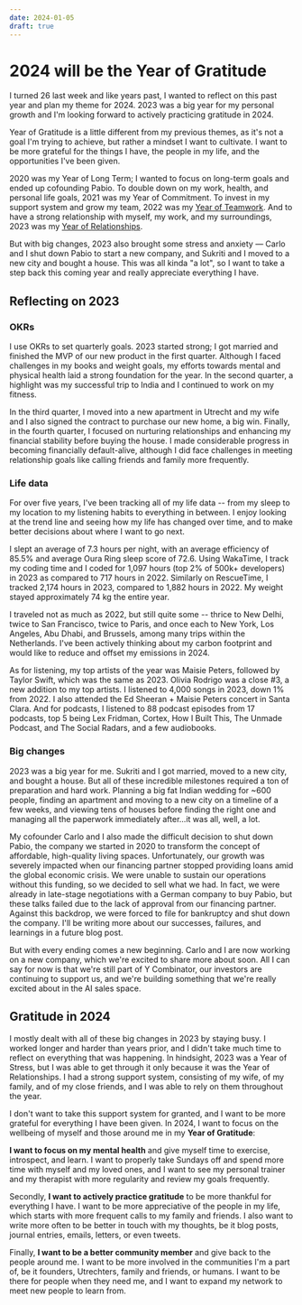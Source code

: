 ```yaml
---
date: 2024-01-05
draft: true
---
```


# 2024 will be the Year of Gratitude

I turned 26 last week and like years past, I wanted to reflect on this past year and plan my theme for 2024. 2023 was a big year for my personal growth and I'm looking forward to actively practicing gratitude in 2024.

Year of Gratitude is a little different from my previous themes, as it's not a goal I'm trying to achieve, but rather a mindset I want to cultivate. I want to be more grateful for the things I have, the people in my life, and the opportunities I've been given.

2020 was my Year of Long Term; I wanted to focus on long-term goals and ended up cofounding Pabio. To double down on my work, health, and personal life goals, 2021 was my Year of Commitment. To invest in my support system and grow my team, 2022 was my [Year of Teamwork](/blog/2021/year-of-teamwork). And to have a strong relationship with myself, my work, and my surroundings, 2023 was my [Year of Relationships](/blog/2022/year-of-relationships).

But with big changes, 2023 also brought some stress and anxiety — Carlo and I shut down Pabio to start a new company, and Sukriti and I moved to a new city and bought a house. This was all kinda "a lot", so I want to take a step back this coming year and really appreciate everything I have.

## Reflecting on 2023

### OKRs

I use OKRs to set quarterly goals. 2023 started strong; I got married and finished the MVP of our new product in the first quarter. Although I faced challenges in my books and weight goals, my efforts towards mental and physical health laid a strong foundation for the year. In the second quarter, a highlight was my successful trip to India and I continued to work on my fitness.

In the third quarter, I moved into a new apartment in Utrecht and my wife and I also signed the contract to purchase our new home, a big win. Finally, in the fourth quarter, I focused on nurturing relationships and enhancing my financial stability before buying the house. I made considerable progress in becoming financially default-alive, although I did face challenges in meeting relationship goals like calling friends and family more frequently.

### Life data

For over five years, I've been tracking all of my life data -- from my sleep to my location to my listening habits to everything in between. I enjoy looking at the trend line and seeing how my life has changed over time, and to make better decisions about where I want to go next.

I slept an average of 7.3 hours per night, with an average efficiency of 85.5% and average Oura Ring sleep score of 72.6. Using WakaTime, I track my coding time and I coded for 1,097 hours (top 2% of 500k+ developers) in 2023 as compared to 717 hours in 2022. Similarly on RescueTime, I tracked 2,174 hours in 2023, compared to 1,882 hours in 2022. My weight stayed approximately 74 kg the entire year.

I traveled not as much as 2022, but still quite some -- thrice to New Delhi, twice to San Francisco, twice to Paris, and once each to New York, Los Angeles, Abu Dhabi, and Brussels, among many trips within the Netherlands. I've been actively thinking about my carbon footprint and would like to reduce and offset my emissions in 2024.

As for listening, my top artists of the year was Maisie Peters, followed by Taylor Swift, which was the same as 2023. Olivia Rodrigo was a close #3, a new addition to my top artists. I listened to 4,000 songs in 2023, down 1% from 2022. I also attended the Ed Sheeran + Maisie Peters concert in Santa Clara. And for podcasts, I listened to 88 podcast episodes from 17 podcasts, top 5 being Lex Fridman, Cortex, How I Built This, The Unmade Podcast, and The Social Radars, and a few audiobooks.

### Big changes

2023 was a big year for me. Sukriti and I got married, moved to a new city, and bought a house. But all of these incredible milestones required a ton of preparation and hard work. Planning a big fat Indian wedding for ~600 people, finding an apartment and moving to a new city on a timeline of a few weeks, and viewing tens of houses before finding the right one and managing all the paperwork immediately after...it was all, well, a lot.

My cofounder Carlo and I also made the difficult decision to shut down Pabio, the company we started in 2020 to transform the concept of affordable, high-quality living spaces. Unfortunately, our growth was severely impacted when our financing partner stopped providing loans amid the global economic crisis. We were unable to sustain our operations without this funding, so we decided to sell what we had. In fact, we were already in late-stage negotiations with a German company to buy Pabio, but these talks failed due to the lack of approval from our financing partner. Against this backdrop, we were forced to file for bankruptcy and shut down the company. I'll be writing more about our successes, failures, and learnings in a future blog post.

But with every ending comes a new beginning. Carlo and I are now working on a new company, which we're excited to share more about soon. All I can say for now is that we're still part of Y Combinator, our investors are continuing to support us, and we're building something that we're really excited about in the AI sales space.

## Gratitude in 2024

I mostly dealt with all of these big changes in 2023 by staying busy. I worked longer and harder than years prior, and I didn't take much time to reflect on everything that was happening. In hindsight, 2023 was a Year of Stress, but I was able to get through it only because it was the Year of Relationships. I had a strong support system, consisting of my wife, of my family, and of my close friends, and I was able to rely on them throughout the year.

I don't want to take this support system for granted, and I want to be more grateful for everything I have been given. In 2024, I want to focus on the wellbeing of myself and those around me in my **Year of Gratitude**:

**I want to focus on my mental health** and give myself time to exercise, introspect, and learn. I want to properly take Sundays off and spend more time with myself and my loved ones, and I want to see my personal trainer and my therapist with more regularity and review my goals frequently.

Secondly, **I want to actively practice gratitude** to be more thankful for everything I have. I want to be more appreciative of the people in my life, which starts with more frequent calls to my family and friends. I also want to write more often to be better in touch with my thoughts, be it blog posts, journal entries, emails, letters, or even tweets.

Finally, **I want to be a better community member** and give back to the people around me. I want to be more involved in the communities I'm a part of, be it founders, Utrechters, family and friends, or humans. I want to be there for people when they need me, and I want to expand my network to meet new people to learn from.
